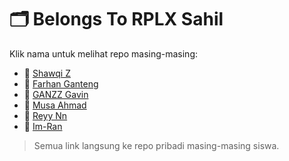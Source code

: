 # 🗂️ Belongs To RPLX Sahil

Klik nama untuk melihat repo masing-masing:

- 📁 [Shawqi Z](https://github.com/17810/form)
- 📁 [Farhan Ganteng](https://github.com/farhanganteng260310/form)
- 📁 [GANZZ Gavin](https://github.com/GANZZ780/form)
- 📁 [Musa Ahmad](https://github.com/musaahmad1234567/form)
- 📁 [Reyy Nn](https://github.com/rey2305/form)
- 📁 [Im-Ran](https://github.com/Ran200110/form)

> Semua link langsung ke repo pribadi masing-masing siswa.
